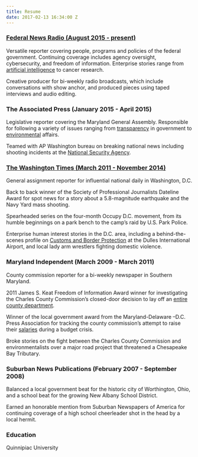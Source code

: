 ```yaml
---
title: Resume
date: 2017-02-13 16:34:00 Z
---
```


### [Federal News Radio (August 2015 - present)](https://federalnewsradio.com/author/meredith-somers/)

Versatile reporter covering people, programs and policies of the federal government. Continuing coverage includes agency oversight, cybersecurity, and freedom of information. Enterprise stories range from [artificial intelligence](https://federalnewsradio.com/ai-the-reality-in-your-office/) to cancer research.

Creative producer for bi-weekly radio broadcasts, which include conversations with show anchor, and produced pieces using taped interviews and audio editing.

### The Associated Press (January 2015 - April 2015)

Legislative reporter covering the Maryland General Assembly. Responsible for following a variety of issues ranging from [transparency](http://www.baltimoresun.com/news/maryland/politics/blog/md-xgr--public-information-access-20150211-story.html) in government to [environmental](http://newsok.com/advocates-critics-of-fracking-turn-out-for-hearing-on-bills/article/feed/805748) affairs.

Teamed with AP Washington bureau on breaking national news including shooting incidents at the [National Security Agency](http://www.salon.com/2015/03/31/questions_remain_in_officer_involved_shooting_at_nsa/).

### [The Washington Times (March 2011 - November 2014)](http://www.washingtontimes.com/staff/meredith-somers/)

General assignment reporter for influential national daily in Washington, D.C.

Back to back winner of the Society of Professional Journalists Dateline Award for spot news for a story about a 5.8-magnitude earthquake and the Navy Yard mass shooting.

Spearheaded series on the four-month Occupy D.C. movement, from its humble beginnings on a park bench to the camp’s raid by U.S. Park Police.

Enterprise human interest stories in the D.C. area, including a behind-the-scenes profile on [Customs and Border Protection](http://m.washingtontimes.com/news/2012/may/17/customs-not-playing-hide-and-seek-with-carry-on-co/) at the Dulles International Airport, and local lady arm wrestlers fighting domestic violence.

### Maryland Independent (March 2009 - March 2011)

County commission reporter for a bi-weekly newspaper in Southern Maryland.

2011 James S. Keat Freedom of Information Award winner for investigating the Charles County Commission’s closed-door decision to lay off an [entire county department](http://www.somdnews.com/news/denying-entry-to-meeting-was-wrong/article_857a656e-c162-5f4c-acca-3d9e0181884c.html).

Winner of the local government award from the Maryland-Delaware –D.C. Press Association for tracking the county commission’s attempt to raise their [salaries](http://www.somdnews.com/archives/commissioners-take-next-step-on-pay-hike/article_a4855bcc-326e-51bb-a659-8e45fdd968bb.html) during a budget crisis.

Broke stories on the fight between the Charles County Commission and environmentalists over a major road project that threatened a Chesapeake Bay Tributary.

### Suburban News Publications (February 2007 - September 2008)

Balanced a local government beat for the historic city of Worthington, Ohio, and a school beat for the growing New Albany School District.

Earned an honorable mention from Suburban Newspapers of America for continuing coverage of a high school cheerleader shot in the head by a local hermit.

### Education

Quinnipiac University
